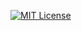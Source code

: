 [![MIT License](https://img.shields.io/badge/license-MIT-green)](https://opensource.org/license/mit)